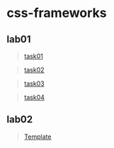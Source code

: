 # css-frameworks
## lab01
> <a href="https://mahmoud-elbasiony.github.io/css-frameworks/lab01/task01.html"> task01</a>

> <a href="https://mahmoud-elbasiony.github.io/css-frameworks/lab01/task02.html"> task02</a>

> <a href="https://mahmoud-elbasiony.github.io/css-frameworks/lab01/task03.html"> task03</a>

> <a href="https://mahmoud-elbasiony.github.io/css-frameworks/lab01/task04.html"> task04</a>

## lab02

> <a href="https://mahmoud-elbasiony.github.io/css-frameworks/lab02/template/MarkUp.html">Template</a>

